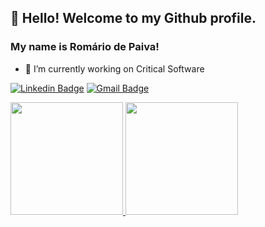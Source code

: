 
<!--
**RomarioPaivaMenezes/RomarioPaivaMenezes** is a ✨ _special_ ✨ repository because its `README.md` (this file) appears on your GitHub profile.

Here are some ideas to get you started:

- 🔭 I’m currently working on ...
- 🌱 I’m currently learning ...
- 👯 I’m looking to collaborate on ...
- 🤔 I’m looking for help with ...
- 💬 Ask me about ...
- 📫 How to reach me: ...
- 😄 Pronouns: ...
- ⚡ Fun fact: ...
[![Kipper top languages](https://github-readme-stats.vercel.app/api/top-langs/?username=RomarioPaivaMenezes&theme=blue-white)](https://github.com/anuraghazra/github-readme-stats)
[![Personal Badge](https://img.shields.io/badge/-Website-6633cc?style=flat-square&logo=Me&logoColor=white&link=https://www.fernandakipper.com/)](https://fernandakipper.com/)
-->

## 👋 Hello! Welcome to my Github profile.
### My name is Romário de Paiva!
- 🔭 I’m currently working on Critical Software

[![Linkedin Badge](https://img.shields.io/badge/-LinkedIn-6633cc?style=flat-square&logo=Linkedin&logoColor=white&link=https://www.linkedin.com/in/fernanda-kipper-5958a61a9/)](www.linkedin.com/in/romario-menezes)
[![Gmail Badge](https://img.shields.io/badge/-romarioinf@gmail.com-6633cc?style=flat-square&logo=Gmail&logoColor=white&link=mailto:romarioinf@gmail.com)](mailto:romarioinf@gmail.com)
<div align="left">

<div>
  <a href="https://github.com/RomarioPaivaMenezes">
  <img height="180em" src="https://github-readme-stats.vercel.app/api?username=RomarioPaivaMenezes&show_icons=true&theme=dracula&include_all_commits=true&count_private=true"/>
  <img height="180em" src="https://github-readme-stats.vercel.app/api/top-langs/?username=RomarioPaivaMenezes&show_icons=true&layout=compact&langs_count=7&theme=dracula"/>
</div>


  
 </div>
